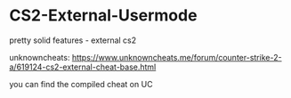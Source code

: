 # CS2-External-Usermode
pretty solid features - external cs2


unknowncheats:
https://www.unknowncheats.me/forum/counter-strike-2-a/619124-cs2-external-cheat-base.html

you can find the compiled cheat on UC
